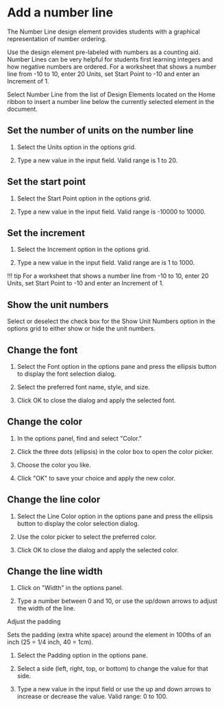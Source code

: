 # Add a number line

The Number Line design element provides students with a graphical representation of number ordering.

Use the design element pre-labeled with numbers as a counting aid. Number Lines can be very helpful for students first learning integers and how negative numbers are ordered. For a worksheet that shows a number line from -10 to 10, enter 20 Units, set Start Point to -10 and enter an Increment of 1.

Select Number Line from the list of Design Elements located on the Home ribbon to insert a number line below the currently selected element in the document.

## Set the number of units on the number line

1. Select the Units option in the options grid.

2. Type a new value in the input field. Valid range is 1 to 20.

## Set the start point

1. Select the Start Point option in the options grid.

2. Type a new value in the input field. Valid range is -10000 to 10000.

## Set the increment

1. Select the Increment option in the options grid.

2. Type a new value in the input field. Valid range are is 1 to 1000.

!!! tip
    For a worksheet that shows a number line from -10 to 10, enter 20 Units, set Start Point to -10 and enter an Increment of 1.

## Show the unit numbers

Select or deselect the check box for the Show Unit Numbers option in the options grid to either show or hide the unit numbers.

## Change the font

1. Select the Font option in the options pane and press the ellipsis button to display the font selection dialog.

2. Select the preferred font name, style, and size.

3. Click OK to close the dialog and apply the selected font.

## Change the color

1. In the options panel, find and select "Color."

2. Click the three dots (ellipsis) in the color box to open the color picker.

3. Choose the color you like.

4. Click "OK" to save your choice and apply the new color.

## Change the line color

1. Select the Line Color option in the options pane and press the ellipsis button to display the color selection dialog.

2. Use the color picker to select the preferred color.

3. Click OK to close the dialog and apply the selected color.

## Change the line width

1. Click on "Width" in the options panel.

2. Type a number between 0 and 10, or use the up/down arrows to adjust the width of the line.

Adjust the padding

Sets the padding (extra white space) around the element in 100ths of an inch (25 = 1/4 inch, 40 = 1cm).

1. Select the Padding option in the options pane.

2. Select a side (left, right, top, or bottom) to change the value for that side.

3. Type a new value in the input field or use the up and down arrows to increase or decrease the value. Valid range: 0 to 100.
